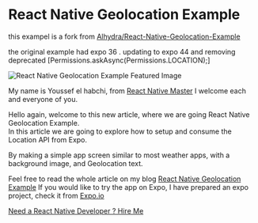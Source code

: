 # React Native Geolocation Example

this exampel is a fork from [Alhydra/React-Native-Geolocation-Example](Alhydra/React-Native-Geolocation-Example)

the original example had expo 36 .
updating to expo 44 and removing deprecated [Permissions.askAsync(Permissions.LOCATION);]

![React Native Geolocation Example Featured Image](https://reactnativemaster.com/wp-content/uploads/2019/12/React-Native-Geolocation-Example.png)

My name is Youssef el habchi, from [React Native Master](https://reactnativemaster.com) I welcome each and everyone of you.

Hello again, welcome to this new article, where we are going React Native Geolocation Example.  
In this article we are going to explore how to setup and consume the Location API from Expo.

By making a simple app screen similar to most weather apps, with a background image, and Geolocation text.

Feel free to read the whole article on my blog [React Native Geolocation Example](https://reactnativemaster.com/react-native-geolocation-example)
If you would like to try the app on Expo, I have prepared an expo project, check it from [Expo.io](https://expo.io/@alhydra/react-native-geolocation-example)

[Need a React Native Developer ? Hire Me](https://reactnativemaster.com/senior-react-native-developer-ready-to-go/)
